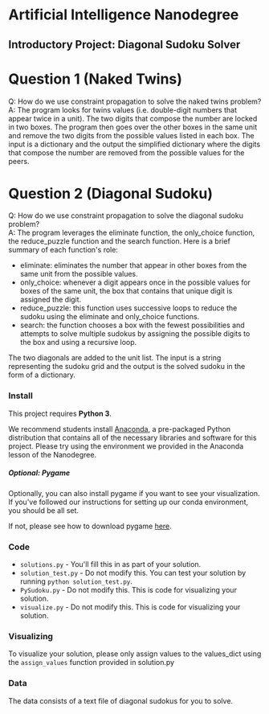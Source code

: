 # Artificial Intelligence Nanodegree
## Introductory Project: Diagonal Sudoku Solver

# Question 1 (Naked Twins)
Q: How do we use constraint propagation to solve the naked twins problem?  
A: The program looks for twins values (i.e. double-digit numbers that appear twice in a unit). The two digits that compose the number are locked in two boxes. The program then goes over the other boxes in the same unit and remove the two digits from the possible values listed in each box.
    The input is a dictionary and the output the simplified dictionary where the digits that compose the number are removed from the possible values for the peers.  

# Question 2 (Diagonal Sudoku)
Q: How do we use constraint propagation to solve the diagonal sudoku problem?  
A: The program leverages the eliminate function, the only_choice function, the reduce_puzzle function and the search function. Here is a brief summary of each function's role:
* eliminate: eliminates the number that appear in other boxes from the same unit from the possible values.
* only_choice: whenever a digit appears once in the possible values for boxes of the same unit, the box that contains that unique digit is assigned the digit.
* reduce_puzzle: this function uses successive loops to reduce the sudoku using the eliminate and only_choice functions.
* search: the function chooses a box with the fewest possibilities and attempts to solve multiple sudokus by assigning the possible digits to the box and using a recursive loop.

The two diagonals are added to the unit list.
The input is a string representing the sudoku grid and the output is the solved sudoku in the form of a dictionary.

### Install

This project requires **Python 3**.

We recommend students install [Anaconda](https://www.continuum.io/downloads), a pre-packaged Python distribution that contains all of the necessary libraries and software for this project. 
Please try using the environment we provided in the Anaconda lesson of the Nanodegree.

##### Optional: Pygame

Optionally, you can also install pygame if you want to see your visualization. If you've followed our instructions for setting up our conda environment, you should be all set.

If not, please see how to download pygame [here](http://www.pygame.org/download.shtml).

### Code

* `solutions.py` - You'll fill this in as part of your solution.
* `solution_test.py` - Do not modify this. You can test your solution by running `python solution_test.py`.
* `PySudoku.py` - Do not modify this. This is code for visualizing your solution.
* `visualize.py` - Do not modify this. This is code for visualizing your solution.

### Visualizing

To visualize your solution, please only assign values to the values_dict using the ```assign_values``` function provided in solution.py

### Data

The data consists of a text file of diagonal sudokus for you to solve.